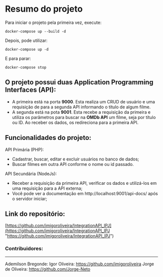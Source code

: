 # Resumo do projeto

Para iniciar o projeto pela primeira vez, execute:

`docker-compose up --build -d`

Depois, pode utilizar:

`docker-compose up -d`

E para parar:

`docker-compose stop`


## O projeto possui duas Application Programming Interfaces (API):
- A primeira está na porta **9000**. Esta realiza um CRUD de usuário e uma requisição de para a segunda API informando o título de algum filme.
- A segunda está na pota **9001**. Esta recebe a requisição da primeira e utiliza os parâmetros para buscar na **OMDb API** um filme, seja por título ou ID. Ao receber os dados, os redireciona para a primeira API.

## Funcionalidades do projeto:
API Primária (PHP):
- Cadastrar, buscar, editar e excluir usuários no banco de dados;
- Buscar filmes em outra API conforme o nome ou id passado.

API Secundária (NodeJs):
- Receber a requisição da primeira API, verificar os dados e utilizá-los em uma requisição para a API externa;
- Você pode ver a documentação em http://localhost:9001/api-docs/ após o servidor iniciar;

## Link do repositório:
[https://github.com/imigoroliveira/IntegrationAPI_IPJ](https://github.com/imigoroliveira/IntegrationAPI_IPJ "https://github.com/imigoroliveira/IntegrationAPI_IPJ")

### Contribuidores:
------------
Ademilson Bregonde:
Igor Oliveira: https://github.com/imigoroliveira
Jorge de Oliveira: https://github.com/Jorge-Neto
